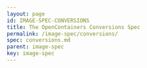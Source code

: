 ```yaml
---
layout: page
id: IMAGE-SPEC-CONVERSIONS
title: The OpenContainers Conversions Spec
permalink: /image-spec/conversions/
spec: conversions.md
parent: image-spec
key: image-spec
---
```

